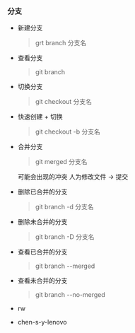 ### 分支

- 新建分支
    > grt branch 分支名

- 查看分支
    > git branch

- 切换分支
    > git checkout 分支名

- 快速创建 + 切换
    > git checkout -b 分支名

- 合并分支
    > git merged 分支名

    可能会出现的冲突
        人为修改文件 -> 提交

- 删除已合并的分支
    > git branch -d 分支名

- 删除未合并的分支
    > git branch -D 分支名

- 查看已合并的分支
    > git branch --merged

- 查看未合并的分支
    > git branch --no-merged



- rw

- chen-s-y-lenovo